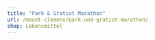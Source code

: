 ```yaml
---
title: "Park & Gratiot Marathon"
url: /mount-clemens/park-und-gratiot-marathon/
shop: Lebensmittel
---
```

